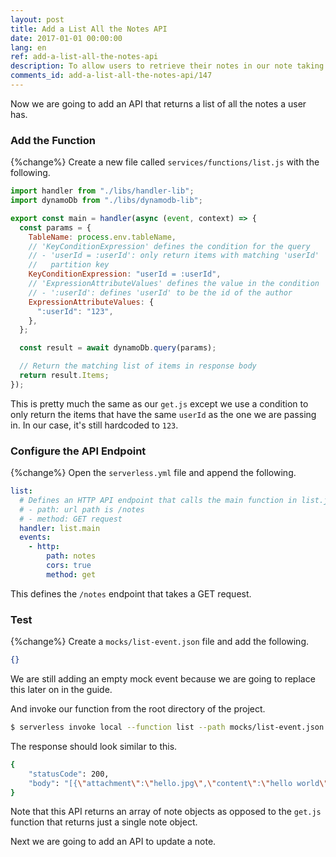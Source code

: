 ```yaml
---
layout: post
title: Add a List All the Notes API
date: 2017-01-01 00:00:00
lang: en
ref: add-a-list-all-the-notes-api
description: To allow users to retrieve their notes in our note taking app, we are going to add a list note GET API. To do this we will add a new Lambda function to our Serverless Framework project. The Lambda function will retrieve all the user’s notes from the DynamoDB table.
comments_id: add-a-list-all-the-notes-api/147
---
```


Now we are going to add an API that returns a list of all the notes a user has.

### Add the Function

{%change%} Create a new file called `services/functions/list.js` with the following.

```js
import handler from "./libs/handler-lib";
import dynamoDb from "./libs/dynamodb-lib";

export const main = handler(async (event, context) => {
  const params = {
    TableName: process.env.tableName,
    // 'KeyConditionExpression' defines the condition for the query
    // - 'userId = :userId': only return items with matching 'userId'
    //   partition key
    KeyConditionExpression: "userId = :userId",
    // 'ExpressionAttributeValues' defines the value in the condition
    // - ':userId': defines 'userId' to be the id of the author
    ExpressionAttributeValues: {
      ":userId": "123",
    },
  };

  const result = await dynamoDb.query(params);

  // Return the matching list of items in response body
  return result.Items;
});
```

This is pretty much the same as our `get.js` except we use a condition to only return the items that have the same `userId` as the one we are passing in. In our case, it's still hardcoded to `123`.

### Configure the API Endpoint

{%change%} Open the `serverless.yml` file and append the following.

```yaml
list:
  # Defines an HTTP API endpoint that calls the main function in list.js
  # - path: url path is /notes
  # - method: GET request
  handler: list.main
  events:
    - http:
        path: notes
        cors: true
        method: get
```

This defines the `/notes` endpoint that takes a GET request.

### Test

{%change%} Create a `mocks/list-event.json` file and add the following.

```json
{}
```

We are still adding an empty mock event because we are going to replace this later on in the guide.

And invoke our function from the root directory of the project.

```bash
$ serverless invoke local --function list --path mocks/list-event.json
```

The response should look similar to this.

```bash
{
    "statusCode": 200,
    "body": "[{\"attachment\":\"hello.jpg\",\"content\":\"hello world\",\"createdAt\":1602891322039,\"noteId\":\"42244c70-1008-11eb-8be9-4b88616c4b39\",\"userId\":\"123\"}]"
}
```

Note that this API returns an array of note objects as opposed to the `get.js` function that returns just a single note object.

Next we are going to add an API to update a note.
